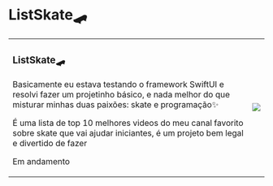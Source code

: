 # ListSkate🛹
<div>
<table border="0">
  <tr>
    <td>
    <h3> ListSkate🛹</h3>
<p>Basicamente eu estava testando o framework SwiftUI e resolvi fazer um projetinho básico, e nada melhor do que misturar minhas duas paixões: skate e programação✨</p> 
<p> <p>
<p>É uma lista de top 10 melhores videos do meu canal favorito sobre skate que vai ajudar iniciantes, é um projeto bem legal e divertido de fazer<p>
<p>Em andamento</p>
    </td>
    <td>
    <img src="Screen Recording 2022-10-13 at 8.48.29 AM.mov">
    </td>
  </tr>
</table>

